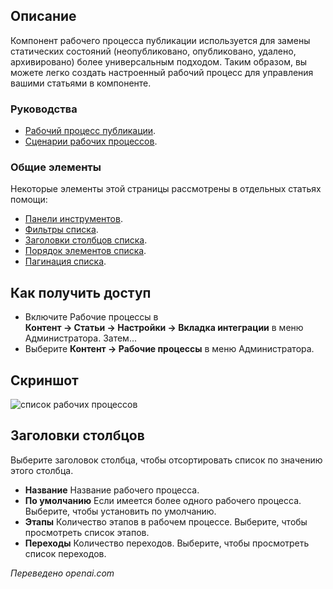 <!-- Filename: Help4.x:Workflows_List / Display title: Рабочие процессы   -->

## Описание

Компонент рабочего процесса публикации используется для замены статических состояний (неопубликовано, опубликовано, удалено, архивировано) более универсальным подходом. Таким образом, вы можете легко создать настроенный рабочий процесс для управления вашими статьями в компоненте.

### Руководства

* [Рабочий процесс публикации](jdocmanual?article=user/workflows/workflow).
* [Сценарии рабочих процессов](jdocmanual?article=user/workflows/workflow-scenarios).

### Общие элементы

Некоторые элементы этой страницы рассмотрены в отдельных статьях помощи:

* [Панели инструментов](jdocmanual?article=help/common-elements/toolbars).
* [Фильтры списка](jdocmanual?article=help/common-elements/list-filters).
* [Заголовки столбцов списка](jdocmanual?article=help/common-elements/list-column-headers).
* [Порядок элементов списка](jdocmanual?article=help/common-elements/list-ordering).
* [Пагинация списка](jdocmanual?article=help/common-elements/list-pagination).

## Как получить доступ

- Включите Рабочие процессы в **Контент → Статьи → Настройки → Вкладка интеграции** в меню Администратора. Затем...
- Выберите **Контент → Рабочие процессы** в меню Администратора.

## Скриншот

![список рабочих процессов](../../../ru/images/workflows/workflows-list.png)

## Заголовки столбцов

Выберите заголовок столбца, чтобы отсортировать список по значению этого столбца.

- **Название** Название рабочего процесса.
- **По умолчанию** Если имеется более одного рабочего процесса. Выберите, чтобы установить по умолчанию.
- **Этапы** Количество этапов в рабочем процессе. Выберите, чтобы просмотреть список этапов.
- **Переходы** Количество переходов. Выберите, чтобы просмотреть список переходов.

*Переведено openai.com*

